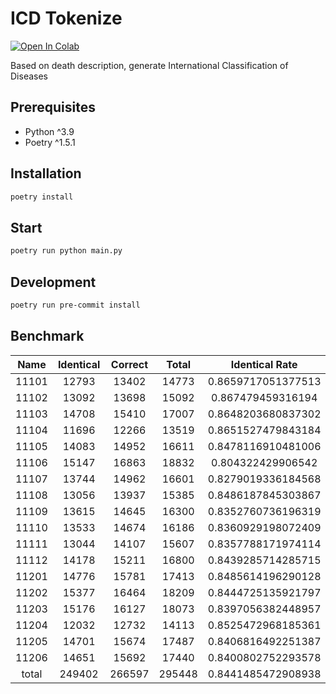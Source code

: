 # ICD Tokenize

[![Open In Colab](https://colab.research.google.com/assets/colab-badge.svg)](https://colab.research.google.com/github/eddielin0926/icd-tokenize/blob/main/notebooks/train.ipynb)

Based on death description, generate International Classification of Diseases

## Prerequisites

- Python ^3.9
- Poetry ^1.5.1

## Installation

```sh
poetry install
```

## Start

```sh
poetry run python main.py
```

## Development

```sh
poetry run pre-commit install
```

## Benchmark

| Name  | Identical | Correct | Total  |   Identical Rate   |    Correct Rate    | Dirty |
| :---: | :-------: | :-----: | :----: | :----------------: | :----------------: | :---: |
| 11101 |   12793   |  13402  | 14773  | 0.8659717051377513 | 0.9071955594665945 |  39   |
| 11102 |   13092   |  13698  | 15092  | 0.867479459316194  | 0.9076331831433873 |  35   |
| 11103 |   14708   |  15410  | 17007  | 0.8648203680837302 | 0.9060974892691245 |  51   |
| 11104 |   11696   |  12266  | 13519  | 0.8651527479843184 | 0.9073156298542792 |  42   |
| 11105 |   14083   |  14952  | 16611  | 0.8478116910481006 | 0.900126422250316  |  56   |
| 11106 |   15147   |  16863  | 18832  | 0.804322429906542  | 0.8954439252336449 |  44   |
| 11107 |   13744   |  14962  | 16601  | 0.8279019336184568 | 0.9012710077706162 |  49   |
| 11108 |   13056   |  13937  | 15385  | 0.8486187845303867 | 0.9058823529411765 |  62   |
| 11109 |   13615   |  14645  | 16300  | 0.8352760736196319 | 0.8984662576687117 |  50   |
| 11110 |   13533   |  14674  | 16186  | 0.8360929198072409 | 0.9065859384653404 |  63   |
| 11111 |   13044   |  14107  | 15607  | 0.8357788171974114 | 0.9038892804510796 |  60   |
| 11112 |   14178   |  15211  | 16800  | 0.8439285714285715 | 0.9054166666666666 |   3   |
| 11201 |   14776   |  15781  | 17413  | 0.8485614196290128 | 0.9062769195428703 |  59   |
| 11202 |   15377   |  16464  | 18209  | 0.8444725135921797 | 0.9041682684386841 |  73   |
| 11203 |   15176   |  16127  | 18073  | 0.8397056382448957 | 0.8923255685276379 |  53   |
| 11204 |   12032   |  12732  | 14113  | 0.8525472968185361 | 0.9021469567065826 |  70   |
| 11205 |   14701   |  15674  | 17487  | 0.8406816492251387 | 0.8963229827872133 |  77   |
| 11206 |   14651   |  15692  | 17440  | 0.8400802752293578 | 0.8997706422018349 |  78   |
| total |  249402   | 266597  | 295448 | 0.8441485472908938 | 0.9023482981776827 |  964  |
